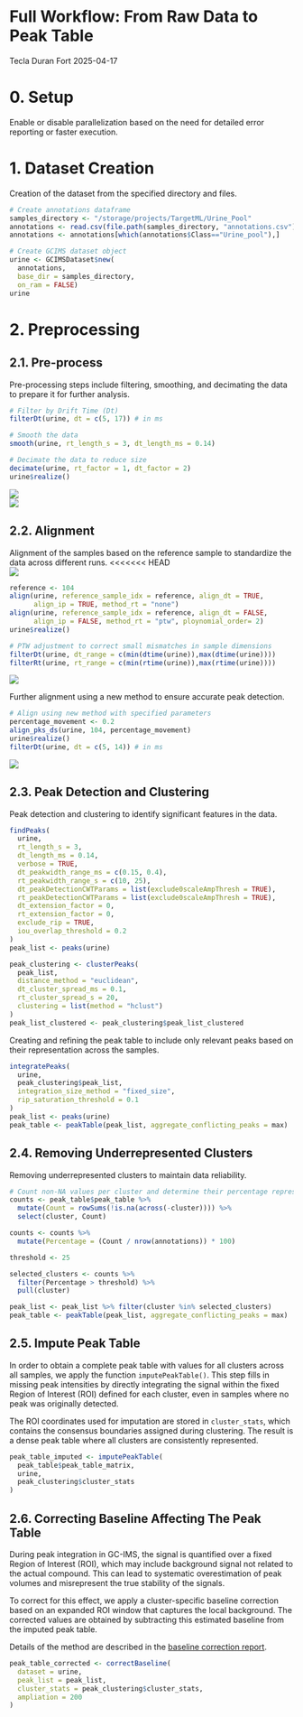 Full Workflow: From Raw Data to Peak Table
================
Tecla Duran Fort
2025-04-17

# 0. Setup

Enable or disable parallelization based on the need for detailed error
reporting or faster execution.

# 1. Dataset Creation

Creation of the dataset from the specified directory and files.

``` r
# Create annotations dataframe
samples_directory <- "/storage/projects/TargetML/Urine_Pool"
annotations <- read.csv(file.path(samples_directory, "annotations.csv"))
annotations <- annotations[which(annotations$Class=="Urine_pool"),]

# Create GCIMS dataset object
urine <- GCIMSDataset$new(
  annotations,
  base_dir = samples_directory,
  on_ram = FALSE)
urine
```

# 2. Preprocessing

## 2.1. Pre-process

Pre-processing steps include filtering, smoothing, and decimating the
data to prepare it for further analysis.

``` r
# Filter by Drift Time (Dt)
filterDt(urine, dt = c(5, 17)) # in ms

# Smooth the data
smooth(urine, rt_length_s = 3, dt_length_ms = 0.14)

# Decimate the data to reduce size
decimate(urine, rt_factor = 1, dt_factor = 2)
urine$realize()
```

<img src="Full_workflow_files/figure-gfm/visual-1.png" style="display: block; margin: auto;" /><img src="Full_workflow_files/figure-gfm/visual-2.png" style="display: block; margin: auto;" />

## 2.2. Alignment

Alignment of the samples based on the reference sample to standardize
the data across different runs.
<<<<<<< HEAD
<img src="Full_workflow_files/figure-gfm/pre-alignment-rics-1.png" style="display: block; margin: auto;" />

``` r
reference <- 104
align(urine, reference_sample_idx = reference, align_dt = TRUE, 
      align_ip = TRUE, method_rt = "none") 
align(urine, reference_sample_idx = reference, align_dt = FALSE, 
      align_ip = FALSE, method_rt = "ptw", ploynomial_order= 2)
urine$realize()

# PTW adjustment to correct small mismatches in sample dimensions
filterDt(urine, dt_range = c(min(dtime(urine)),max(dtime(urine))))
filterRt(urine, rt_range = c(min(rtime(urine)),max(rtime(urine))))
```


<img src="Full_workflow_files/figure-gfm/pre-alignment-2-rics-1.png" style="display: block; margin: auto;" />

Further alignment using a new method to ensure accurate peak detection.

``` r
# Align using new method with specified parameters
percentage_movement <- 0.2
align_pks_ds(urine, 104, percentage_movement)
urine$realize()
filterDt(urine, dt = c(5, 14)) # in ms
```

<img src="Full_workflow_files/figure-gfm/post-alignment-rics-1.png" style="display: block; margin: auto;" />


## 2.3. Peak Detection and Clustering

Peak detection and clustering to identify significant features in the
data.

``` r
findPeaks(
  urine,
  rt_length_s = 3,
  dt_length_ms = 0.14,
  verbose = TRUE,
  dt_peakwidth_range_ms = c(0.15, 0.4),
  rt_peakwidth_range_s = c(10, 25),
  dt_peakDetectionCWTParams = list(exclude0scaleAmpThresh = TRUE),
  rt_peakDetectionCWTParams = list(exclude0scaleAmpThresh = TRUE),
  dt_extension_factor = 0,
  rt_extension_factor = 0,
  exclude_rip = TRUE,
  iou_overlap_threshold = 0.2
)
peak_list <- peaks(urine)
```

``` r
peak_clustering <- clusterPeaks(
  peak_list,
  distance_method = "euclidean",
  dt_cluster_spread_ms = 0.1,
  rt_cluster_spread_s = 20,
  clustering = list(method = "hclust")
)
peak_list_clustered <- peak_clustering$peak_list_clustered
```

Creating and refining the peak table to include only relevant peaks
based on their representation across the samples.

``` r
integratePeaks(
  urine, 
  peak_clustering$peak_list, 
  integration_size_method = "fixed_size", 
  rip_saturation_threshold = 0.1
)
peak_list <- peaks(urine)
peak_table <- peakTable(peak_list, aggregate_conflicting_peaks = max)
```

## 2.4. Removing Underrepresented Clusters

Removing underrepresented clusters to maintain data reliability.

``` r
# Count non-NA values per cluster and determine their percentage representation
counts <- peak_table$peak_table %>%
  mutate(Count = rowSums(!is.na(across(-cluster)))) %>%
  select(cluster, Count)

counts <- counts %>%
  mutate(Percentage = (Count / nrow(annotations)) * 100)

threshold <- 25  

selected_clusters <- counts %>%
  filter(Percentage > threshold) %>%
  pull(cluster)  

peak_list <- peak_list %>% filter(cluster %in% selected_clusters)
peak_table <- peakTable(peak_list, aggregate_conflicting_peaks = max)
```

## 2.5. Impute Peak Table

In order to obtain a complete peak table with values for all clusters
across all samples, we apply the function `imputePeakTable()`. This step
fills in missing peak intensities by directly integrating the signal
within the fixed Region of Interest (ROI) defined for each cluster, even
in samples where no peak was originally detected.

The ROI coordinates used for imputation are stored in `cluster_stats`,
which contains the consensus boundaries assigned during clustering. The
result is a dense peak table where all clusters are consistently
represented.

``` r
peak_table_imputed <- imputePeakTable(
  peak_table$peak_table_matrix,
  urine,
  peak_clustering$cluster_stats
)
```

## 2.6. Correcting Baseline Affecting The Peak Table

During peak integration in GC-IMS, the signal is quantified over a fixed
Region of Interest (ROI), which may include background signal not
related to the actual compound. This can lead to systematic
overestimation of peak volumes and misrepresent the true stability of
the signals.

To correct for this effect, we apply a cluster-specific baseline
correction based on an expanded ROI window that captures the local
background. The corrected values are obtained by subtracting this
estimated baseline from the imputed peak table.

Details of the method are described in the [baseline correction
report](https://github.com/tecladuran/gcims-workflows/blob/main/docs/baseline_correction.pdf).

``` r
peak_table_corrected <- correctBaseline(
  dataset = urine,
  peak_list = peak_list,
  cluster_stats = peak_clustering$cluster_stats,
  ampliation = 200
)
```
